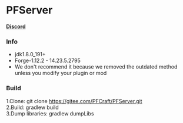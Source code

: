 # PFServer
[**Discord**](https://discord.gg/HNmmrCV)

### Info
* jdk1.8.0_191+
* Forge-1.12.2 - 14.23.5.2795
* We don't recommend it because we removed the outdated method unless you modify your plugin or mod

### Build
1.Clone: git clone https://gitee.com/PFCraft/PFServer.git<br>
2.Build: gradlew build<br>
3.Dump libraries: gradlew dumpLibs